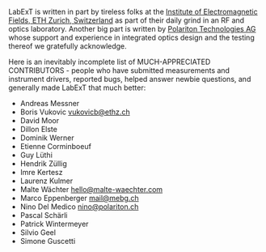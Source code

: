 LabExT is written in part by tireless folks at the
[Institute of Electromagnetic Fields, ETH Zurich, Switzerland](https://ief.ee.ethz.ch) as part of their daily grind in
an RF and optics laboratory. Another big part is written by [Polariton Technologies AG](https://www.polariton.ch/) whose support and experience in
integrated optics design and the testing thereof we gratefully acknowledge.

Here is an inevitably incomplete list of MUCH-APPRECIATED CONTRIBUTORS - people who have submitted measurements and
instrument drivers, reported bugs, helped answer newbie questions, and generally made LabExT that much better:

* Andreas Messner
* Boris Vukovic <vukovicb@ethz.ch>
* David Moor
* Dillon Elste
* Dominik Werner
* Etienne Corminboeuf
* Guy Lüthi
* Hendrik Züllig
* Imre Kertesz
* Laurenz Kulmer
* Malte Wächter <hello@malte-waechter.com>
* Marco Eppenberger <mail@mebg.ch>
* Nino Del Medico <nino@polariton.ch>
* Pascal Schärli
* Patrick Wintermeyer
* Silvio Geel
* Simone Guscetti
